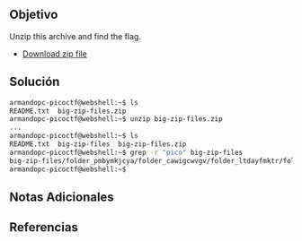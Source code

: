 ## Objetivo
Unzip this archive and find the flag.

- [Download zip file](https://artifacts.picoctf.net/c/503/big-zip-files.zip)
## Solución
```bash
armandopc-picoctf@webshell:~$ ls
README.txt  big-zip-files.zip
armandopc-picoctf@webshell:~$ unzip big-zip-files.zip
...
armandopc-picoctf@webshell:~$ ls
README.txt  big-zip-files  big-zip-files.zip
armandopc-picoctf@webshell:~$ grep -r "pico" big-zip-files
big-zip-files/folder_pmbymkjcya/folder_cawigcwvgv/folder_ltdayfmktr/folder_fnpfclfyee/whzxrpivpqld.txt:information on the record will last a billion years. Genes and brains and books encode picoCTF{gr3p_15_m4g1c_ef8790dc}
armandopc-picoctf@webshell:~$
```

## Notas Adicionales
## Referencias